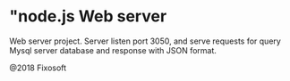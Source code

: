 # "node.js Web server
Web server project. 
Server listen port 3050, and 
serve requests for query Mysql server database 
and response with JSON format.

@2018 Fixosoft


